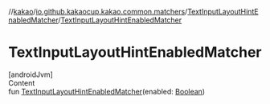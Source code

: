 //[kakao](../../../index.md)/[io.github.kakaocup.kakao.common.matchers](../index.md)/[TextInputLayoutHintEnabledMatcher](index.md)/[TextInputLayoutHintEnabledMatcher](-text-input-layout-hint-enabled-matcher.md)



# TextInputLayoutHintEnabledMatcher  
[androidJvm]  
Content  
fun [TextInputLayoutHintEnabledMatcher](-text-input-layout-hint-enabled-matcher.md)(enabled: [Boolean](https://kotlinlang.org/api/latest/jvm/stdlib/kotlin/-boolean/index.html))  



